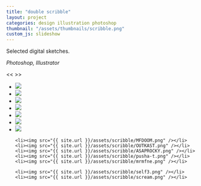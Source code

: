 ```yaml
---
title: "double scribble"
layout: project
categories: design illustration photoshop
thumbnail: "/assets/thumbnails/scribble.png"
custom_js: slideshow
---
```


Selected digital sketches.

_Photoshop, Illustrator_

<div class="slideshow">
  <span class="button prevButton"> << </span>
  <span class="button nextButton"> >> </span>
  <ul>
    <li><img src="{{ site.url }}/assets/scribble/mj.png" /></li>
    <li><img src="{{ site.url }}/assets/scribble/kemp.png" /></li>
    <li><img src="{{ site.url }}/assets/scribble/barkley.png" /></li>
    <li><img src="{{ site.url }}/assets/scribble/kobe.png" /></li>
    <li><img src="{{ site.url }}/assets/scribble/ai.png" /></li>
    <li><img src="{{ site.url }}/assets/scribble/joakim.png" /></li>
    <li><img src="{{ site.url }}/assets/scribble/no-days-off.png" /></li>

    <li><img src="{{ site.url }}/assets/scribble/MFDOOM.png" /></li>
    <li><img src="{{ site.url }}/assets/scribble/OUTKAST.png" /></li>
    <li><img src="{{ site.url }}/assets/scribble/ASAPROCKY.png" /></li>
    <li><img src="{{ site.url }}/assets/scribble/pusha-t.png" /></li>
    <li><img src="{{ site.url }}/assets/scribble/mrmfne.png" /></li>

    <li><img src="{{ site.url }}/assets/scribble/self3.png" /></li>
    <li><img src="{{ site.url }}/assets/scribble/scream.png" /></li>
  </ul>
</div>
